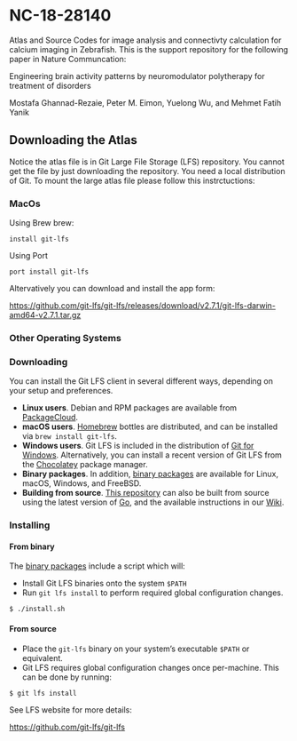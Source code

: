 # NC-18-28140

 
Atlas and Source Codes for image analysis and connectivty calculation for calcium imaging in Zebrafish. This is the support repository for the following paper in Nature Communcation:

Engineering brain activity patterns by neuromodulator polytherapy for treatment of disorders

Mostafa Ghannad-Rezaie, Peter M. Eimon, Yuelong Wu, and Mehmet Fatih Yanik

## Downloading the Atlas
Notice the atlas file is in Git Large File Storage (LFS) repository. You cannot get the file by just downloading the repository. You need a local distribution of Git. To mount the large atlas file please follow this instrctuctions:
### MacOs
Using Brew brew:

```
install git-lfs
```

Using Port 

```
port install git-lfs
```

Altervatively you can download and install the app form:

https://github.com/git-lfs/git-lfs/releases/download/v2.7.1/git-lfs-darwin-amd64-v2.7.1.tar.gz

### Other Operating Systems
### Downloading

You can install the Git LFS client in several different ways, depending on your
setup and preferences.

* **Linux users**. Debian and RPM packages are available from
  [PackageCloud](https://packagecloud.io/github/git-lfs/install).
* **macOS users**. [Homebrew](https://brew.sh) bottles are distributed, and can
  be installed via `brew install git-lfs`.
* **Windows users**. Git LFS is included in the distribution of
  [Git for Windows](https://gitforwindows.org/). Alternatively, you can
  install a recent version of Git LFS from the [Chocolatey](https://chocolatey.org/) package manager.
* **Binary packages**. In addition, [binary packages](https://github.com/git-lfs/git-lfs/releases) are
available for Linux, macOS, Windows, and FreeBSD.
* **Building from source**. [This repository](https://github.com/git-lfs/git-lfs.git) can also be
built from source using the latest version of [Go](https://golang.org), and the
available instructions in our
[Wiki](https://github.com/git-lfs/git-lfs/wiki/Installation#source).

### Installing

#### From binary

The [binary packages](https://github.com/git-lfs/git-lfs/releases) include a script which will:

- Install Git LFS binaries onto the system `$PATH`
- Run `git lfs install` to
perform required global configuration changes.

```ShellSession
$ ./install.sh
```

#### From source

- Place the `git-lfs` binary on your system’s executable `$PATH` or equivalent.
- Git LFS requires global configuration changes once per-machine. This can be done by
running:

```ShellSession
$ git lfs install
```
See LFS website for more details:

https://github.com/git-lfs/git-lfs
